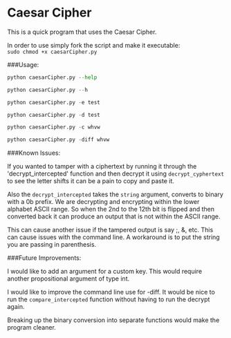 Caesar Cipher 
==============

This is a quick program that uses the Caesar Cipher.

In order to use simply fork the script and make it executable:  
`sudo chmod +x caesarCipher.py `  
  

###Usage: 


```python
python caesarCipher.py --help
```
```python
python caesarCipher.py --h
```
```python
python caesarCipher.py -e test
```
```python
python caesarCipher.py -d test
```
```python
python caesarCipher.py -c whvw
```
```python
python caesarCipher.py -diff whvw
```

###Known Issues:

If you wanted to tamper with a ciphertext by running it through the 'decrypt_intercepted' 
function and then decrypt it using `decrypt_cyphertext` to see the letter shifts it can be
a pain to copy and paste it. 

Also the `decrypt_intercepted` takes the `string` argument, converts to binary with a 0b prefix.
We are decrypting and encrypting within the lower alphabet ASCII range. So when the 2nd to the
12th bit is flipped and then converted back it can produce an output that is not within the ASCII range. 

This can cause another issue if the tampered output is say ;, &, etc. This can cause issues with the command line. 
A workaround is to put the string you are passing in parenthesis. 


###Future Improvements:

I would like to add an argument for a custom key. This would require another propositional argument of type int.  

I would like to improve the command line use for -diff. It would be nice to run the `compare_intercepted` function 
without having to run the decrypt again. 

Breaking up the binary conversion into separate functions would make the program cleaner.


